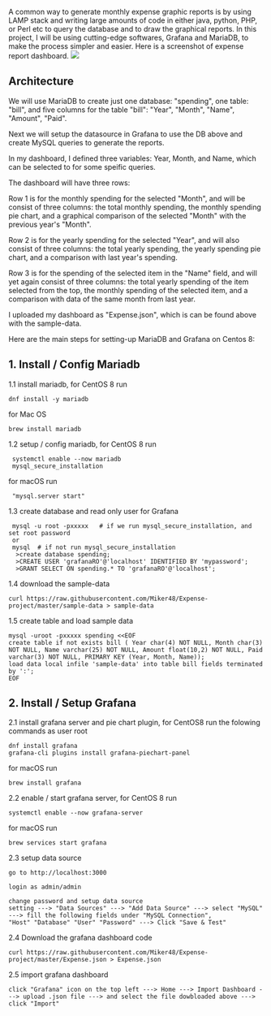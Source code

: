 A common way to generate monthly expense graphic reports is by using LAMP stack and writing large amounts of code in either java, python, PHP, or Perl etc to query the database and to draw the graphical reports.
In this project, I will be using cutting-edge softwares, Grafana and MariaDB, to make the process simpler and easier.
Here is a screenshot of expense report dashboard.
<img src=https://github.com/Miker48/Expense-project/blob/master/demo.png>

<h2> Architecture </h2>
We will use MariaDB to create just one database: "spending", one table: "bill", and five columns for the table "bill": "Year", "Month", "Name", "Amount", "Paid".

Next we will setup the datasource in Grafana to use the DB above and create MySQL queries to generate the reports.
 
In my dashboard, I defined three variables: Year, Month, and Name, which can be selected to for some speific queries.

The dashboard will have three rows:

Row 1 is for the monthly spending for the selected "Month", and will be consist of three columns: the total monthly spending, the monthly spending pie chart, and a graphical comparison of the selected "Month" with the previous year's "Month".

Row 2 is for the yearly spending for the selected "Year", and will also consist of three columns: the total yearly spending, the yearly spending pie chart, and a comparison with last year's spending.

Row 3 is for the spending of the selected item in the "Name" field,  and will yet again consist of three columns: the total yearly spending of the item selected from the top, the monthly spending of the selected item, and a comparison with data of the same month from last year.

I uploaded my dashboard as "Expense.json", which is can be found above with the sample-data.

Here are the main steps for setting-up MariaDB and Grafana on Centos 8:

<h2>1. Install / Config Mariadb</h2>

 
 1.1 install mariadb, for CentOS 8 run

    dnf install -y mariadb
   
   for Mac OS
    
    brew install mariadb

 1.2 setup / config mariadb, for CentOS 8 run

     systemctl enable --now mariadb
     mysql_secure_installation
     
   for macOS run
     
     "mysql.server start"
     
 1.3 create database and read only user for Grafana

     mysql -u root -pxxxxx   # if we run mysql_secure_installation, and set root password
     or
     mysql  # if not run mysql_secure_installation
      >create database spending;
      >CREATE USER 'grafanaRO'@'localhost' IDENTIFIED BY 'mypassword';
      >GRANT SELECT ON spending.* TO 'grafanaRO'@'localhost';
     
      
 1.4 download the sample-data

    curl https://raw.githubusercontent.com/Miker48/Expense-project/master/sample-data > sample-data
 
 1.5 create table and load sample data
 
    mysql -uroot -pxxxxx spending <<EOF
    create table if not exists bill ( Year char(4) NOT NULL, Month char(3) NOT NULL, Name varchar(25) NOT NULL, Amount float(10,2) NOT NULL, Paid varchar(3) NOT NULL, PRIMARY KEY (Year, Month, Name));
    load data local infile 'sample-data' into table bill fields terminated by ':';
    EOF


<h2>2. Install / Setup Grafana</h2>

2.1 install grafana server and pie chart plugin, for CentOS8 run the folowing commands as user root

    dnf install grafana
    grafana-cli plugins install grafana-piechart-panel
    
   for macOS run
    
    brew install grafana

2.2 enable / start grafana server, for CentOS 8 run

    systemctl enable --now grafana-server
    
   for macOS run
    
    brew services start grafana

2.3 setup data source

    go to http://localhost:3000

    login as admin/admin

    change password and setup data source
    setting ---> "Data Sources" ---> "Add Data Source" ---> select "MySQL" ---> fill the following fields under "MySQL Connection", 
    "Host" "Database" "User" "Password" ---> Click "Save & Test"

2.4 Download the grafana dashboard code

    curl https://raw.githubusercontent.com/Miker48/Expense-project/master/Expense.json > Expense.json

2.5 import grafana dashboard 

    click "Grafana" icon on the top left ---> Home ---> Import Dashboard ---> upload .json file ---> and select the file dowbloaded above ---> click "Import"
   

